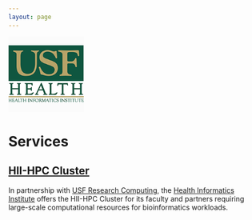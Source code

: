 ```yaml
---
layout: page
---
```


<img src="images/usf-hii-logo.png" border="0" width="30%" height="30%" />
<br/>

# Services

## [HII-HPC Cluster](pages/hii-hpc.html)

In partnership with [USF Research Computing](http://www.usf.edu/it/research-computing/),
the [Health Informatics Institute](http://www.hii.usf.edu)
offers the HII-HPC Cluster for its faculty and partners requiring
large-scale computational resources for bioinformatics workloads.
